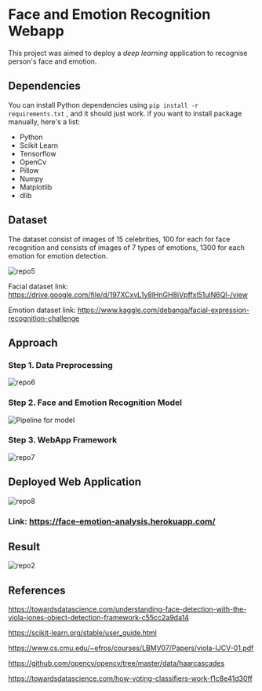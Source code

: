 # Face and Emotion Recognition Webapp

This project was aimed to deploy a *deep learning* application to recognise person's face and emotion.


## Dependencies

You can install Python dependencies using ``` pip install -r requirements.txt ``` , and it should just work. if you want to install package manually, here's a list:

 - Python 
 - Scikit Learn
 - Tensorflow
 - OpenCv
 - Pillow
 - Numpy
 - Matplotlib
 - dlib


## Dataset

The dataset consist of images of 15 celebrities, 100 for each for face recognition and consists of images of 7 types of emotions, 1300 for each emotion for emotion detection.

![repo5](https://user-images.githubusercontent.com/64823050/129590634-a0332790-0fc8-4dfd-a9ce-cf5a15010c10.jpg)

Facial dataset link: https://drive.google.com/file/d/197XCxvL1y8lHnGH8iVpffxl51ulN6Ql-/view

Emotion dataset link: https://www.kaggle.com/debanga/facial-expression-recognition-challenge

## Approach


### Step 1. Data Preprocessing
![repo6](https://user-images.githubusercontent.com/64823050/129591559-2dd90672-c5f7-4b17-b31d-384ade458f91.jpg)


### Step 2. Face and Emotion Recognition Model
![Pipeline for model](https://user-images.githubusercontent.com/64823050/127895363-ac056917-de12-4a7d-8098-fe39f23943aa.png)


### Step 3. WebApp Framework
![repo7](https://user-images.githubusercontent.com/64823050/129591794-b4fe2d45-27bf-4167-9be8-147a05c29cf7.jpg)

## Deployed Web Application

![repo8](https://user-images.githubusercontent.com/64823050/129592380-a2bb15ef-7301-4fc2-bf33-d46f39b8e4ae.jpg)

### Link: https://face-emotion-analysis.herokuapp.com/


## Result

![repo2](https://user-images.githubusercontent.com/64823050/127895916-5254f409-3e56-4541-9308-fd07874e7d7c.jpg)


## References

https://towardsdatascience.com/understanding-face-detection-with-the-viola-jones-object-detection-framework-c55cc2a9da14

https://scikit-learn.org/stable/user_guide.html

https://www.cs.cmu.edu/~efros/courses/LBMV07/Papers/viola-IJCV-01.pdf

https://github.com/opencv/opencv/tree/master/data/haarcascades

https://towardsdatascience.com/how-voting-classifiers-work-f1c8e41d30ff

